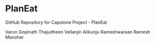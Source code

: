 # PlanEat
GitHub Repository for Capstone Project - PlanEat

Varun Gopinath
Thajudheen Vellanjin Alikunju
Rameshwaraan Ramesh Manohar
